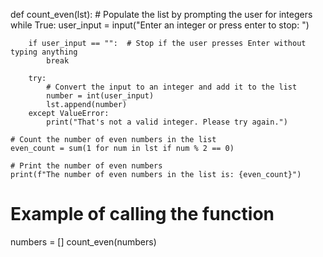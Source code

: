 <!-- Problem Statement
Fill out the function count_even(lst) which

first populates a list by prompting the user for integers until they press enter (please use the prompt "Enter an integer or press enter to stop: "),

and then prints the number of even numbers in the list.

If you'd prefer to focus on the second task only, scroll down for our implementation of the first task! -->

def count_even(lst):
    # Populate the list by prompting the user for integers
    while True:
        user_input = input("Enter an integer or press enter to stop: ")
        
        if user_input == "":  # Stop if the user presses Enter without typing anything
            break
        
        try:
            # Convert the input to an integer and add it to the list
            number = int(user_input)
            lst.append(number)
        except ValueError:
            print("That's not a valid integer. Please try again.")

    # Count the number of even numbers in the list
    even_count = sum(1 for num in lst if num % 2 == 0)
    
    # Print the number of even numbers
    print(f"The number of even numbers in the list is: {even_count}")

# Example of calling the function
numbers = []
count_even(numbers)
